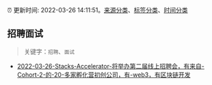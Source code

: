 :alarm_clock: 更新时间: 2022-03-26 14:11:51。[来源分类](../README.md)、[标签分类](../TAGS.md)、[时间分类](../TIMELINE.md)

## 招聘面试


> 关键字：`招聘`、`面试`



- [2022-03-26-Stacks-Accelerator-将举办第二届线上招聘会，有来自-Cohort-2-的-20-多家孵化营初创公司，有-web3，有区块链开发](https://www.v2ex.com/t/843057) 